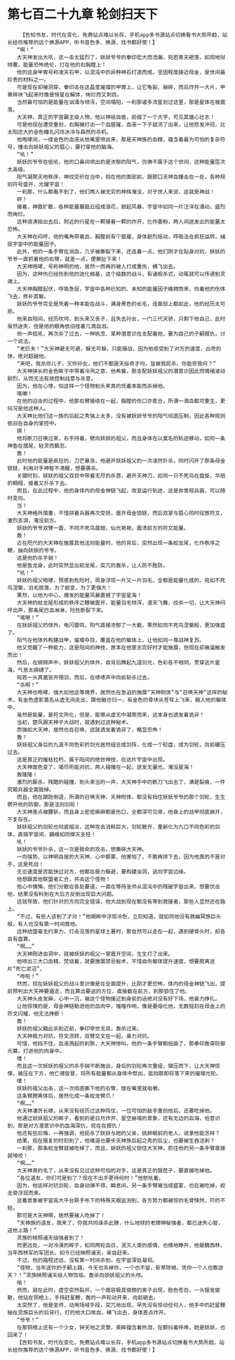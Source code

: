 # 第七百二十九章 轮剑扫天下
        【告知书友，时代在变化，免费站点难以长存，手机app多书源站点切换看书大势所趋，站长给你推荐的这个换源APP，听书音色多、换源、找书都好使！】
       “啊！”
       大天神发出大吼，这一击太猛烈了，妖妖爷爷的拳印宏大而浩瀚，宛若青天砸落，如同地狱倾覆，能量恐怖绝伦，打在他的右胸膛上！
       他的这身甲胄号称凌天石甲，以混沌中的异种神石打造而成，坚固程度接近母金，是世间最珍贵的材料之一。
       可是现在却被洞穿，拳印击在这晶莹璀璨的甲胄上，让它龟裂、崩碎，而后炸开一大片，甲胄碎块飞起来时像是恒星在解体，绚烂而又刺目。
       当然最可怕的是能量在汹涌与倾泻，空间塌陷，一刹那诸多流星划过这里，那是星体在被震落。
       大天神，真正的宇宙霸主级人物，他以神祇自居，前缀了一个大字，可见其雄心壮志！
       可是他现在遭受重创，右胸被打出一个血窟窿，血液一下子就流了出来，让他怒发冲冠，比太阳还大的金色瞳孔闪烁冰冷与森然的杀机。
       他咆哮间，一缕金色的血液从他嘴里喷出来，那是天神族的血精，蕴含着最为可怕的复杂符号，撞击向妖妖祖父的眉心，要打穿他的脑海。
       “吼！”
       妖妖的爷爷在低吼，他的口鼻间喷出的是浓郁的阳气，仿佛不属于这个世间，这种能量层次太高级。
       阳气凝聚天地秩序，神纹交织在当中，挡在他的面部前，跟那口天神血撞击在一处，各种规则符号盛开，光耀宇宙！
       一刹那，什么都看不到了，他们两人被无穷的神辉淹没，对于世人来说，这就是神战！
       砰！
       接着，神霞扩散，各种能量蘑菇云组成浪花，掀起风暴，宇宙中如同一片汪洋在涌动，盛烈而绚烂。
       这种浪涛拍出去后，附近的行星在一颗接着一颗的炸开，化作齑粉，两人间迸发出的能量太恐怖。
       大天神在闷哼，他的嘴角带着血，胸膛前有个窟窿，身体剧烈摇动，呼吸法在疯狂运转，捕捉宇宙中的能量因子。
       此外，他的一条手臂在淌血，几乎被撕裂下来，还连着一点，他们刚才在贴身对抗，妖妖的爷爷一直抓着他的右臂，就差一点，便撕扯下来！
       大天神咆哮，号称神明的他，居然一而再的被人打成重伤，横飞出去。
       因为，这种伤已经伤到他的进化根基，这个级数的战斗，有诸般杀式，动辄就可以传递到灵魂上。
       大天神胸膛起伏，呼吸急促，宇宙中各种已知的、未知的能量因子蜂拥而来，向着他的伤体飞去，修补其躯。
       妖妖的爷爷完全是凭着一种本能在战斗，满身黑色的长毛，连面部上都如此，他的经历太可悲。
       他来自阳间，经历坎坷，到头来又丧子，且失去孙女，一门三代天骄，只剩下他自己，此时虽然迷失，但是他的眼角依旧挂着几滴血泪。
       他一声低吼，再次杀了过去，一种执念、某种潜意识在支配着他，要为自己的子嗣报仇，讨一个说法。
       “老匹夫！”大天神避无可避，躲无可躲，只能接战，因为他感受到了对方的速度，出奇的快，绝对超越他。
       “来吧，我杀你儿子，灭你孙女，他们不都是天纵奇才吗，皆被我扼杀，你能奈我何？”
       大天神狭长的金色眸子中带着冷冽之意，他希冀，那支配妖妖祖父的潜意识因此而情绪波动剧烈，从而无法有效控制战意与杀意。
       因为，他在心悸，怕这样一个怪物到头来真的凭着本能而杀掉他。
       咯嘣！
       在他的迎击的过程中，他那右臂接续在一起，胸膛的伤口亦愈合，所谓一滴血都可重生，更何况是他这种人。
       大天神比他们这一族的后起之秀强上太多，没有被妖妖爷爷的阳气彻底压制，因此各种规则依旧在自身的掌控中。
       锵！
       他将断刀召唤过来，右手持着，劈向妖妖的祖父，而且身体在以莫名的轨迹移动，如同一条神鱼在摆尾，轻灵而飘忽。
       轰！
       此时他的能量是疯狂的，刀芒暴涨，他避开妖妖祖父的一次凌厉扑杀，同时闪开了那条母金锁链，利用对手神智不清醒，想要袭杀。
       关键时刻，妖妖的祖父双目中带着无尽的杀意，避开天神刀，如同一只不死鸟在盘旋，华丽的翱翔，接着又扑杀下去。
       而且，在此过程中，他的身体内的母金神链飞起，改变运行轨迹，这是非常规兵器，可以随时变向。
       当！
       大天神格外慎重，不惜拼着兵器再次受损，震开母金锁链，而后双掌与眉心同时绽放符文，激烈澎湃，淹没前方。
       妖妖的爷爷双臂一震，不同不死鸟展翅，仙光艳艳，震溃前方的符文能量。
       轰！
       近在咫尺的大天神在施展其他法则能量时，他的背后，突然出现一条蛟龙尾，化作秩序之鞭，抽向妖妖的爷爷。
       这是他的杀手锏！
       他是鱼龙身，此时突然显出蛟龙尾，突兀的轰杀，让人防不胜防。
       “吼！”
       妖妖的祖父咆哮，预感到危险时，周身浮现一片又一片羽毛，全都是能量化成的，宛如不死鸟涅槃，羽毛脱落，为了蜕变，为了更强大！
       果然，以他为中心，爆发的能量风暴震撼了宇宙星海！
       大天神的蛟龙尾形成的秩序之鞭被震开，能量羽毛倾泻，漫天飞舞，绞杀一切，让大天神闷哼出声，那条尾巴血淋淋，险些断裂下来。
       “喀嚓！”
       在妖妖祖父的体外，电闪雷鸣，阳气直接浓郁了一大截，果然如同不死鸟涅槃般，更加强盛了。
       阳气在他体外构建战甲，璀璨夺目，覆盖在他的躯体上，让他如同一尊战神复苏。
       他又觉醒了一种能力，这是阳间的神技，原本在他意志完好时才能施展，但现在却被逼触发而出！
       然后，在锵锵声中，妖妖祖父的体外，自背后腾起九道剑光，色彩各不相同，贯穿这片星海，气息太磅礴了。
       宛若一头真凰张开翎羽，而后，在哧哧声中向前斩杀过去。
       “杀啊！”
       大天神也咆哮，强大如他这等境界，居然也在急迫的施展“天神附体”与“召唤天神”这样的秘术，有金色虚影莫名从虚无间走出，跟他融合归一，有金色的骨块从苍穹上飞来，融入他的躯体中。
       虽然是能量，是符文所化，但是，能够从虚无中凝聚而来，这本身也透发着诡异！
       当初，楚风跟天神子大战时，就遇到过这种秘术。
       而强如大天神，居然也在召唤，这就透发着诡异了，略显恐怖！
       轰！
       妖妖祖父身后的九道不同色彩的剑光居然组合成剑阵，化成一个轮盘，成为剑轮，向前碾压过去。
       这是真正的摧枯拉朽，属于阳间的绝世神技，在这片宇宙中出现。
       大天神面色变了，竭尽所能对抗，两人碰撞在一起，迸发无量光，淹没星海！
       轰隆隆！
       激烈的厮杀，残酷的碰撞，到头来当的一声，大天神手中的断刀飞出去了，满是裂痕，一件究极兵器全面毁掉。
       而且，他在踉跄倒退，所谓的召唤天神、天神附体，都没有挡住妖妖爷爷的那个剑轮，生生劈开他的防御，那是法则剑轮！
       大天神差点被腰斩，而且身上密密麻麻都是伤口，全都深可见骨，他身上的战甲彻底崩开，不复存在。
       妖妖祖父的剑轮也彻底暗淡，这种攻击消耗巨大，剑轮散开，重新化为九口不同色彩的剑体，直插宇宙间，巍峨如同撑天支柱！
       吼！
       妖妖的爷爷扑杀，这一次是致命的攻击，想撕碎大天神。
       一向强势、以神明自居的大天神，心中颤栗，他害怕了，不敢再拼下去，因为他真的不是对手，这是死战！
       无论速度是否能快过对方，他都在极力躲避，要构建虫洞，逃向宇宙边缘。
       他想跟其他联盟者汇合，共击这个怪物！
       他心中懊悔，他们分散在各处要道，一直在等待圣师从混沌中的残破宇宙出来，想要伏击他，结果没有料到在大后方反倒出现巨大问题。
       这就导致，他们针对的方向完全错误，他大战到现在都没有等到救援者，那些人显然还在路上。
       “不过，有些人该到了才对！”他眼眸中浮现冷色，立刻知道，就如同他没有救幽冥族巨头般，有人也没有第一时间救他。
       这种结盟毫无约束力，打击没落的星球土著时，那自然可以走在一起，遇到硬骨头时，却各自有盘算。
       “啊……”
       大天神刚进虫洞中，就被妖妖的祖父一掌震开空间，生生打了出来。
       他喷出三大口血精，焚烧着，就要施展禁忌秘术，不惜自伤躯体提升速度，想要脱离这片“死亡泥沼”。
       “哗啦！”
       然而，现在妖妖祖父的战斗意识像是在全面提升，比刚才更恐怖，体内的母金神链飞出，提前预判出大天神要遁走，而且算出要逃的方位，直接截在前方，刹那锁住了他。
       大天神头皮发麻，心中一沉，被这个怪物接近到身前的话绝对没有好下场，他奋力挣扎。
       让他惊悚的是，母金神链勒进他的血肉中，嗤嗤作响，像是要熔化他，无数铭刻在母金上的符文闪耀，他无法挣断！
       轰！
       妖妖的祖父藉此杀到近前，拳印举世无双，轰杀过来。
       大天神极力对抗，符文流转，双臂交叉在一起，奋力对抗。
       可惜，他挡不住，血液溅起的刹那，大天神惨叫，他的一条手臂都扭曲了，那拳印轰穿防御光幕，打进他的肉身中。
       噗！
       而且这一次妖妖的祖父的杀手锏不断施出，身后的剑轮再次重组，镇压而下，让大天神惊悚，被压在下方，他亡魂皆冒，将所有能量都从身体中祭出，抵挡那即将落下来的璀璨光轮。
       噗！
       妖妖的祖父出击，这一次彻底撕下他的右臂，放在嘴里就咀嚼。
       这条臂膀离体后，居然化成一条蛟龙臂爪！
       “啊……”
       大天神凄厉长啸，从来没有经历过这种阵仗，一位可怕的敌手重创他后，还要吃掉他。
       他通过妖妖祖父的眸子，看到的是日月炸开、星空崩塌的景象，还有无边的血海，他意识到，那是对方潜意识中的血海深仇，现在在报仇！
       他还有些后悔，一再强调，他扼杀了妖妖与她的父亲，挑衅眼前的老人，说拿他能怎样？
       结果，现在报复的时刻到了，他难道也要步天神族后起之秀的后尘，也要被生吞活剥？
       一刹那，那条蛟龙臂就被吃掉了，而且，妖妖的祖父锁住大天神，抓住他的另一条手臂直接就啃咬！
       “啊……”
       大天神真的毛了，从来没有见过这种可怕的对手，这是真正的狠茬子，要直接吃掉他。
       “各位道友，你们可是到了？现在不出手更待何时！”他怒吼着。
       因为，他这样对抗剑轮，自身动弹不得，瞬息间，另一条手臂被当成盛宴，也在被吃掉，蛟龙骨浮现而来。
       这番景象被宇宙高大平台联手布下的特殊天眼监测到，各方势力都被惊的毛骨悚然，吓的不轻。
       那可是大天神啊，居然要被人吃掉了！
       “天神族的道友，我来了，你我共同诛杀此獠，什么地球的老牌神秘强者，都已迷失心智，送他上路！”
       灵族的映照诸天级强者到了！
       而更远处，一对冷漠的眸子，如同两轮血日，泯灭人类的感情，也倏地睁开，他是魏西林，当年西林军的军团长，如今已经映照诸天，亲自赶来。
       不过，他的路程还远，没有第一时间杀到，在宇宙深处凝视。
       “怪物，当年送你的子嗣上路，今天也杀掉你，一个也不留，斩草除根，凭你一个人也敢逆天？！”灵族映照诸天级人物驾临，轰杀向妖妖祖父的头颅。
       嗡！
       然而，就在此时，虚空突然裂开，一个面容极其俊朗的男子出现，脸色苍白，一头银发披散，他站在铜棺上，手持赶星鞭，轰的一声轮动开来，向前砸去。
       太突然了，他是圣师，动用场域手段，突兀地出现，早先没有惊动任何人，他手中的赶星鞭抽在灵族巨头的后背行，打的他大口咳血，横飞出去，身体差点炸开。
       “爷爷！”
       在那铜棺上还有一个少女，钟天地之灵慧，美眸蕴含着热泪，在颤抖着呼唤，她是妖妖，也回来了！
       【告知书友，时代在变化，免费站点难以长存，手机app多书源站点切换看书大势所趋，站长给你推荐的这个换源APP，听书音色多、换源、找书都好使！】